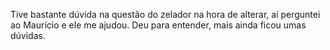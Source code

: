 Tive bastante dúvida na questão do zelador na hora de alterar, aí perguntei ao Maurício e ele me ajudou. 
Deu para entender, mais ainda ficou umas dúvidas.

